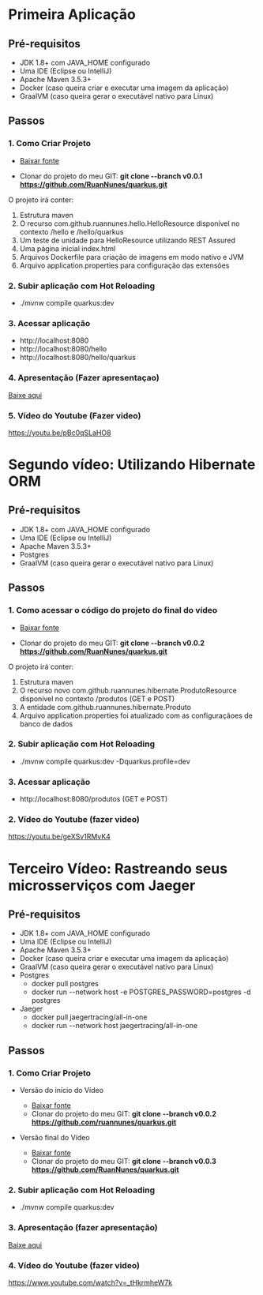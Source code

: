 # Primeira Aplicação
## Pré-requisitos
* JDK 1.8+ com JAVA_HOME configurado
* Uma IDE (Eclipse ou IntelliJ)
* Apache Maven 3.5.3+
* Docker (caso queira criar e executar uma imagem da aplicação)
* GraalVM (caso queira gerar o executável nativo para Linux)

## Passos

### 1. Como Criar Projeto


* [Baixar fonte](https://github.com/RuanNunes/quarkus/archive/v0.0.1.zip)

* Clonar do projeto do meu GIT: **git clone --branch v0.0.1 https://github.com/RuanNunes/quarkus.git**

O projeto irá conter:

1. Estrutura maven
2. O recurso com.github.ruannunes.hello.HelloResource disponível no contexto /hello e /hello/quarkus
3. Um teste de unidade para HelloResource utilizando REST Assured 
4. Uma página inicial index.html
5. Arquivos Dockerfile para criação de imagens em modo nativo e JVM
6. Arquivo application.properties para configuração das extensões

### 2. Subir aplicação com Hot Reloading
* ./mvnw compile quarkus:dev

### 3. Acessar aplicação
* http://localhost:8080
* http://localhost:8080/hello
* http://localhost:8080/hello/quarkus

### 4. Apresentação  (Fazer apresentaçao)

[Baixe aqui](https://docs.google.com/presentation/d/1S8oylcN4Hpcj0m6Zavkes9Q6SO4zfy_IMB4g0DMQuuI/edit?usp=sharing)

### 5. Vídeo do Youtube (Fazer video)

https://youtu.be/pBc0qSLaHO8


# Segundo vídeo: Utilizando Hibernate ORM

## Pré-requisitos
* JDK 1.8+ com JAVA_HOME configurado
* Uma IDE (Eclipse ou IntelliJ)
* Apache Maven 3.5.3+
* Postgres
* GraalVM (caso queira gerar o executável nativo para Linux)

## Passos

### 1. Como acessar o código do projeto do final do vídeo

* [Baixar fonte](https://github.com/RuanNunes/quarkus/archive/v0.0.2.zip)

* Clonar do projeto do meu GIT: **git clone --branch v0.0.2 https://github.com/RuanNunes/quarkus.git**

O projeto irá conter:

1. Estrutura maven
2. O recurso novo com.github.ruannunes.hibernate.ProdutoResource disponível no contexto /produtos (GET e POST)
3. A entidade com.github.ruannunes.hibernate.Produto
4. Arquivo application.properties foi atualizado com as configuraçãoes de banco de dados

### 2. Subir aplicação com Hot Reloading
* ./mvnw compile quarkus:dev -Dquarkus.profile=dev

### 3. Acessar aplicação
* http://localhost:8080/produtos (GET e POST)


### 2. Vídeo do Youtube (fazer video) 

https://youtu.be/geXSv1RMvK4


# Terceiro Vídeo: Rastreando seus microsserviços com Jaeger
## Pré-requisitos
* JDK 1.8+ com JAVA_HOME configurado
* Uma IDE (Eclipse ou IntelliJ)
* Apache Maven 3.5.3+
* Docker (caso queira criar e executar uma imagem da aplicação)
* GraalVM (caso queira gerar o executável nativo para Linux)
* Postgres
  * docker pull postgres
  * docker run --network host -e POSTGRES_PASSWORD=postgres -d postgres
* Jaeger
  * docker pull jaegertracing/all-in-one
  * docker run --network host jaegertracing/all-in-one

## Passos

### 1. Como Criar Projeto

* Versão do início do Vídeo
  * [Baixar fonte](https://github.com/RuanNunes/quarkus/archive/v0.0.2.zip)
  * Clonar do projeto do meu GIT: **git clone --branch v0.0.2 https://github.com/ruannunes/quarkus.git**

* Versão final do Vídeo
  * [Baixar fonte](https://github.com/RuanNunes/quarkus/archive/v0.0.3.zip)
  * Clonar do projeto do meu GIT: **git clone --branch v0.0.3 https://github.com/RuanNunes/quarkus.git**


### 2. Subir aplicação com Hot Reloading
* ./mvnw compile quarkus:dev


### 3. Apresentação (fazer apresentação)

[Baixe aqui](https://docs.google.com/presentation/d/1F-uOYhBRME0AEy57N5c4IR6248j26VZB5zq0RzUCROU/edit?usp=sharing)

### 4. Vídeo do Youtube (fazer video)

https://www.youtube.com/watch?v=_tHkrmheW7k


